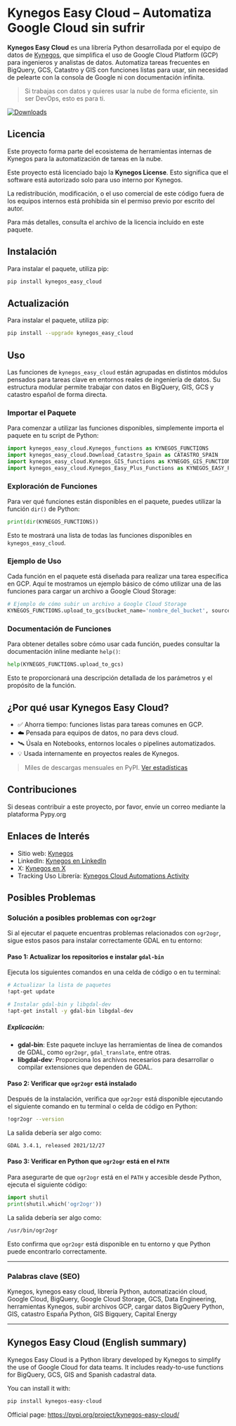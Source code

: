 
# Kynegos Easy Cloud – Automatiza Google Cloud sin sufrir

**Kynegos Easy Cloud** es una librería Python desarrollada por el equipo de datos de [Kynegos](https://kynegos.com), que simplifica el uso de Google Cloud Platform (GCP) para ingenieros y analistas de datos. Automatiza tareas frecuentes en BigQuery, GCS, Catastro y GIS con funciones listas para usar, sin necesidad de pelearte con la consola de Google ni con documentación infinita.

> Si trabajas con datos y quieres usar la nube de forma eficiente, sin ser DevOps, esto es para ti.

[![Downloads](https://static.pepy.tech/badge/kynegos-easy-cloud/month)](https://pepy.tech/project/kynegos-easy-cloud)


## Licencia

Este proyecto forma parte del ecosistema de herramientas internas de Kynegos para la automatización de tareas en la nube.

Este proyecto está licenciado bajo la **Kynegos License**. Esto significa que el software está autorizado solo para uso interno por Kynegos.

La redistribución, modificación, o el uso comercial de este código fuera de los equipos internos está prohibida sin el permiso previo por escrito del autor.

Para más detalles, consulta el archivo de la licencia incluido en este paquete.

## Instalación

Para instalar el paquete, utiliza pip:

```bash
pip install kynegos_easy_cloud
```

## Actualización

Para instalar el paquete, utiliza pip:

```bash
pip install --upgrade kynegos_easy_cloud
```

## Uso

Las funciones de `kynegos_easy_cloud` están agrupadas en distintos módulos pensados para tareas clave en entornos reales de ingeniería de datos. Su estructura modular permite trabajar con datos en BigQuery, GIS, GCS y catastro español de forma directa.

### Importar el Paquete

Para comenzar a utilizar las funciones disponibles, simplemente importa el paquete en tu script de Python:

```python
import kynegos_easy_cloud.Kynegos_functions as KYNEGOS_FUNCTIONS
import kynegos_easy_cloud.Download_Catastro_Spain as CATASTRO_SPAIN
import kynegos_easy_cloud.Kynegos_GIS_functions as KYNEGOS_GIS_FUNCTIONS
import kynegos_easy_cloud.Kynegos_Easy_Plus_Functions as KYNEGOS_EASY_PLUS_FUNCTIONS
```

### Exploración de Funciones

Para ver qué funciones están disponibles en el paquete, puedes utilizar la función `dir()` de Python:

```python
print(dir(KYNEGOS_FUNCTIONS))
```

Esto te mostrará una lista de todas las funciones disponibles en `kynegos_easy_cloud`.

### Ejemplo de Uso

Cada función en el paquete está diseñada para realizar una tarea específica en GCP. Aquí te mostramos un ejemplo básico de cómo utilizar una de las funciones para cargar un archivo a Google Cloud Storage:

```python
# Ejemplo de cómo subir un archivo a Google Cloud Storage
KYNEGOS_FUNCTIONS.upload_to_gcs(bucket_name='nombre_del_bucket', source_file='ruta/del/archivo.txt', destination_blob='carpeta/archivo.txt')
```

### Documentación de Funciones

Para obtener detalles sobre cómo usar cada función, puedes consultar la documentación inline mediante `help()`:

```python
help(KYNEGOS_FUNCTIONS.upload_to_gcs)
```

Esto te proporcionará una descripción detallada de los parámetros y el propósito de la función.

## ¿Por qué usar Kynegos Easy Cloud?

- ✅ Ahorra tiempo: funciones listas para tareas comunes en GCP.
- ☁️ Pensada para equipos de datos, no para devs cloud.
- 🛰️ Úsala en Notebooks, entornos locales o pipelines automatizados.
- 💡 Usada internamente en proyectos reales de Kynegos.

> Miles de descargas mensuales en PyPI. [Ver estadísticas](https://pepy.tech/project/kynegos-easy-cloud)

## Contribuciones

Si deseas contribuir a este proyecto, por favor, envíe un correo mediante la plataforma Pypy.org

## Enlaces de Interés

- Sitio web: [Kynegos](https://kynegos.com/)
- LinkedIn: [Kynegos en LinkedIn](https://www.linkedin.com/company/kynegos/)
- X: [Kynegos en X](https://x.com/Kynegos_)
- Tracking Uso Librería: [Kynegos Cloud Automations Activity](https://www.pepy.tech/projects/kynegos-easy-cloud?versions=**)

## Posibles Problemas

### Solución a posibles problemas con `ogr2ogr`

Si al ejecutar el paquete encuentras problemas relacionados con `ogr2ogr`, sigue estos pasos para instalar correctamente GDAL en tu entorno:

#### Paso 1: Actualizar los repositorios e instalar `gdal-bin`

Ejecuta los siguientes comandos en una celda de código o en tu terminal:

```bash
# Actualizar la lista de paquetes
!apt-get update

# Instalar gdal-bin y libgdal-dev
!apt-get install -y gdal-bin libgdal-dev
```

##### Explicación:
- **gdal-bin**: Este paquete incluye las herramientas de línea de comandos de GDAL, como `ogr2ogr`, `gdal_translate`, entre otras.
- **libgdal-dev**: Proporciona los archivos necesarios para desarrollar o compilar extensiones que dependen de GDAL.

#### Paso 2: Verificar que `ogr2ogr` está instalado

Después de la instalación, verifica que `ogr2ogr` está disponible ejecutando el siguiente comando en tu terminal o celda de código en Python:

```bash
!ogr2ogr --version
```

La salida debería ser algo como:

```bash
GDAL 3.4.1, released 2021/12/27
```

#### Paso 3: Verificar en Python que `ogr2ogr` está en el `PATH`

Para asegurarte de que `ogr2ogr` está en el `PATH` y accesible desde Python, ejecuta el siguiente código:

```python
import shutil
print(shutil.which('ogr2ogr'))
```

La salida debería ser algo como:

```bash
/usr/bin/ogr2ogr
```

Esto confirma que `ogr2ogr` está disponible en tu entorno y que Python puede encontrarlo correctamente.

---

### Palabras clave (SEO)

Kynegos, kynegos easy cloud, librería Python, automatización cloud, Google Cloud, BigQuery, Google Cloud Storage, GCS, Data Engineering, herramientas Kynegos, subir archivos GCP, cargar datos BigQuery Python, GIS, catastro España Python, GIS Bigquery, Capital Energy

---

## Kynegos Easy Cloud (English summary)

Kynegos Easy Cloud is a Python library developed by Kynegos to simplify the use of Google Cloud for data teams. It includes ready-to-use functions for BigQuery, GCS, GIS and Spanish cadastral data.

You can install it with:

```bash
pip install kynegos-easy-cloud
```

Official page: https://pypi.org/project/kynegos-easy-cloud/
